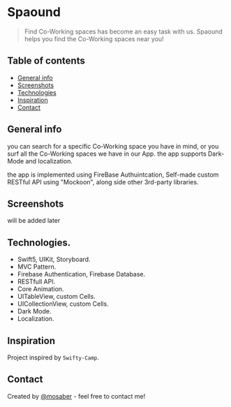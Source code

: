 # Spaound


> Find Co-Working spaces has become an easy task with us. Spaound helps you find the Co-Working spaces near you!

## Table of contents
* [General info](#general-info)
* [Screenshots](#screenshots)
* [Technologies](#technologies)
* [Inspiration](#inspiration)
* [Contact](#contact)

## General info
you can search for a specific Co-Working space you have in mind, or you surf all the Co-Working spaces we have in our App. the app supports Dark-Mode and localization.

the app is implemented using FireBase Authuintcation, Self-made custom RESTful API using "Mockoon", along side other 3rd-party libraries.  
## Screenshots

will be added later


## Technologies.

* Swift5, UIKit, Storyboard.
* MVC Pattern.
* Firebase Authentication, Firebase Database.
* RESTfull API.
* Core Animation.
* UITableView, custom Cells.
* UICollectionView, custom Cells.
* Dark Mode.
* Localization.
 




## Inspiration
Project inspired by `Swifty-Camp`.
## Contact
Created by [@mosaber](https://www.linkedin.com/in/mohamed-saber-fares/) - feel free to contact me!

